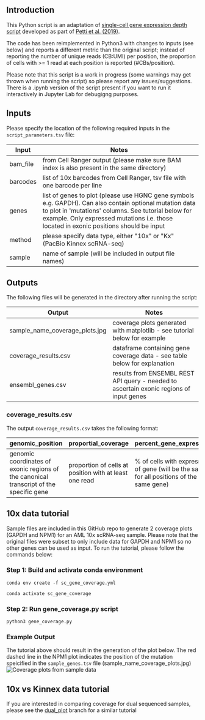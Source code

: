 ## Introduction
This Python script is an adaptation of [single-cell gene expression depth script](https://github.com/genome/scrna_mutations/tree/master/gex-depth-position) developed as part of [Petti et al. (2019)](https://www.nature.com/articles/s41467-019-11591-1).

The code has been reimplemented in Python3 with changes to inputs (see below) and reports a different metric than the original script; instead of reporting the number of unique reads (CB:UMI) per position, the proportion of cells with >= 1 read at each position is reported (#CBs/position). 

Please note that this script is a work in progress (some warnings may get thrown when running the script) so please report any issues/suggestions. There is a .ipynb version of the script present if you want to run it interactively in Jupyter Lab for debugigng purposes.

## Inputs
Please specify the location of the following required inputs in the `script_parameters.tsv` file:

| Input      | Notes                                                                                                                                                                                                                                                    |
| ---------- | -------------------------------------------------------------------------------------------------------------------------------------------------------------------------------------------------------------------------------------------------------- |
| bam_file   | from Cell Ranger output (please make sure BAM index is also present in the same directory)                                                                                                                                                               |
| barcodes   | list of 10x barcodes from Cell Ranger, tsv file with one barcode per line                                                                                                                                                                                |
| genes      | list of genes to plot (please use HGNC gene symbols e.g. GAPDH). Can also contain optional mutation data to plot in 'mutations' columns. See tutorial below for example. Only expressed mutations i.e. those located in exonic positions should be input |
| method     | please specify data type, either "10x" or "Kx" (PacBio Kinnex scRNA-seq)                                                                                                                                                                                 |
| sample     | name of sample (will be included in output file names)                                                                                                                                                                                                   |

## Outputs
The following files will be generated in the directory after running the script:

| Output                           | Notes                                                                                      |
| -------------------------------- | -------------------------------------------------------------------------------------------|
| sample_name_coverage_plots.jpg   | coverage plots generated with matplotlib - see tutorial below for example                  |
| coverage_results.csv             | dataframe containing gene coverage data - see table below for explanation                  |
| ensembl_genes.csv                | results from ENSEMBL REST API query - needed to ascertain exonic regions of input genes    |

### coverage_results.csv
The output `coverage_results.csv` takes the following format:

| genomic_position                                                                       | proportial_coverage                                    | percent_gene_expression                                                                  | method                                         | sample         | gene         |
| -------------------------------------------------------------------------------------- | ------------------------------------------------------ | ---------------------------------------------------------------------------------------- | ---------------------------------------------- | -------------- | ------------ |
| genomic coordinates of exonic regions of the canonical transcript of the specific gene | proportion of cells at position with at least one read | % of cells with expression of gene (will be the same for all positions of the same gene) | which technology was defined in the input file | name of sample | name of gene |

## 10x data tutorial
Sample files are included in this GitHub repo to generate 2 coverage plots (GAPDH and NPM1) for an AML 10x scRNA-seq sample. Please note that the original files were subset to only include data for GAPDH and NPM1 so no other genes can be used as input. To run the tutorial, please follow the commands below:

### Step 1: Build and activate conda environment
`conda env create -f sc_gene_coverage.yml`

`conda activate sc_gene_coverage`

### Step 2: Run gene_coverage.py script
`python3 gene_coverage.py`

### Example Output
The tutorial above should result in the generation of the plot below. The red dashed line in the NPM1 plot indicates the position of the mutation speicified in the `sample_genes.tsv` file (sample_name_coverage_plots.jpg)
![Coverage plots from sample data](https://github.com/modalaigh/sc_gene_coverage/blob/main/tutorial_results/sample_name_coverage_plots.jpg)

## 10x vs Kinnex data tutorial 
If you are interested in comparing coverage for dual sequenced samples, please see the [dual_plot](https://github.com/modalaigh/sc_gene_coverage/blob/dual_plot/README.md) branch for a similar tutorial
